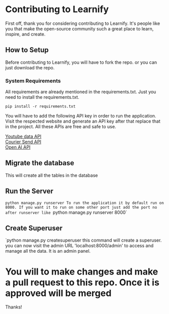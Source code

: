 # Contributing to Learnify

First off, thank you for considering contributing to Learnify. It's people like you that make the open-source community such a great place to learn, inspire, and create.

## How to Setup

Before contributing to Learnify, you will have to fork the repo. or you can just download the repo.

### System Requirements
All requirements are already mentioned in the requirements.txt. Just you need to install the requirements.txt.

`pip install -r requirements.txt`

You will have to add the following API key in order to run the application. Visit the respected website and generate an API key after that replace that in the project. All these APIs are free and safe to use.

[Youtube data API](https://developers.google.com/youtube/v3)\
[Courier Send API](https://www.courier.com/docs/guides/getting-started/python/)\
[Open AI API](https://openai.com/api/)

## Migrate the database
This will create all the tables in the database

## Run the Server
`python manage.py runserver To run the application it by default run on 8000. If you want it to run on some other port just add the port no after runserver like `python manage.py runserver 8000`

## Create Superuser
`python manage.py createsuperuser
this command will create a superuser. you can now visit the admin URL 'localhost:8000/admin' to access and manage all the data. It is an admin panel.

# You will to make changes and make a pull request to this repo. Once it is approved will be merged
Thanks!

